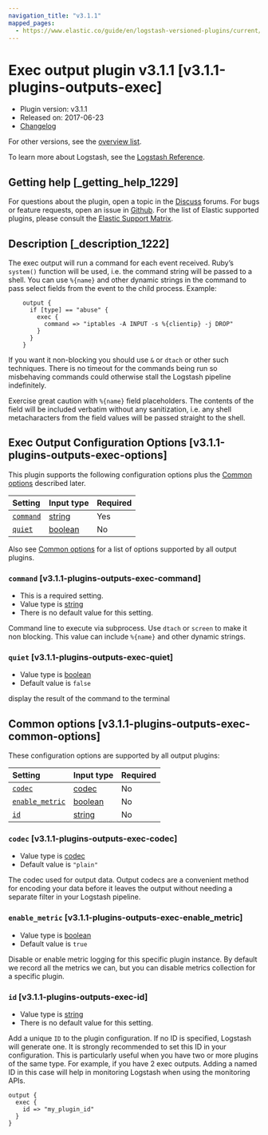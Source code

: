 ```yaml
---
navigation_title: "v3.1.1"
mapped_pages:
  - https://www.elastic.co/guide/en/logstash-versioned-plugins/current/v3.1.1-plugins-outputs-exec.html
---
```


# Exec output plugin v3.1.1 [v3.1.1-plugins-outputs-exec]

* Plugin version: v3.1.1
* Released on: 2017-06-23
* [Changelog](https://github.com/logstash-plugins/logstash-output-exec/blob/v3.1.1/CHANGELOG.md)

For other versions, see the [overview list](output-exec-index.md).

To learn more about Logstash, see the [Logstash Reference](https://www.elastic.co/guide/en/logstash/current/index.html).

## Getting help [_getting_help_1229]

For questions about the plugin, open a topic in the [Discuss](http://discuss.elastic.co) forums. For bugs or feature requests, open an issue in [Github](https://github.com/logstash-plugins/logstash-output-exec). For the list of Elastic supported plugins, please consult the [Elastic Support Matrix](https://www.elastic.co/support/matrix#matrix_logstash_plugins).

## Description [_description_1222]

The exec output will run a command for each event received. Ruby’s `system()` function will be used, i.e. the command string will be passed to a shell. You can use `%{name}` and other dynamic strings in the command to pass select fields from the event to the child process. Example:

```
    output {
      if [type] == "abuse" {
        exec {
          command => "iptables -A INPUT -s %{clientip} -j DROP"
        }
      }
    }
```

If you want it non-blocking you should use `&` or `dtach` or other such techniques. There is no timeout for the commands being run so misbehaving commands could otherwise stall the Logstash pipeline indefinitely.

Exercise great caution with `%{name}` field placeholders. The contents of the field will be included verbatim without any sanitization, i.e. any shell metacharacters from the field values will be passed straight to the shell.

## Exec Output Configuration Options [v3.1.1-plugins-outputs-exec-options]

This plugin supports the following configuration options plus the [Common options](v3-1-1-plugins-outputs-exec.md#v3.1.1-plugins-outputs-exec-common-options) described later.

| Setting | Input type | Required |
| :- | :- | :- |
| [`command`](v3-1-1-plugins-outputs-exec.md#v3.1.1-plugins-outputs-exec-command) | [string](/lsr/value-types.md#string) | Yes |
| [`quiet`](v3-1-1-plugins-outputs-exec.md#v3.1.1-plugins-outputs-exec-quiet) | [boolean](/lsr/value-types.md#boolean) | No |

Also see [Common options](v3-1-1-plugins-outputs-exec.md#v3.1.1-plugins-outputs-exec-common-options) for a list of options supported by all output plugins.

### `command` [v3.1.1-plugins-outputs-exec-command]

* This is a required setting.
* Value type is [string](/lsr/value-types.md#string)
* There is no default value for this setting.

Command line to execute via subprocess. Use `dtach` or `screen` to make it non blocking. This value can include `%{name}` and other dynamic strings.

### `quiet` [v3.1.1-plugins-outputs-exec-quiet]

* Value type is [boolean](/lsr/value-types.md#boolean)
* Default value is `false`

display the result of the command to the terminal

## Common options [v3.1.1-plugins-outputs-exec-common-options]

These configuration options are supported by all output plugins:

| Setting | Input type | Required |
| :- | :- | :- |
| [`codec`](v3-1-1-plugins-outputs-exec.md#v3.1.1-plugins-outputs-exec-codec) | [codec](/lsr/value-types.md#codec) | No |
| [`enable_metric`](v3-1-1-plugins-outputs-exec.md#v3.1.1-plugins-outputs-exec-enable_metric) | [boolean](/lsr/value-types.md#boolean) | No |
| [`id`](v3-1-1-plugins-outputs-exec.md#v3.1.1-plugins-outputs-exec-id) | [string](/lsr/value-types.md#string) | No |

### `codec` [v3.1.1-plugins-outputs-exec-codec]

* Value type is [codec](/lsr/value-types.md#codec)
* Default value is `"plain"`

The codec used for output data. Output codecs are a convenient method for encoding your data before it leaves the output without needing a separate filter in your Logstash pipeline.

### `enable_metric` [v3.1.1-plugins-outputs-exec-enable_metric]

* Value type is [boolean](/lsr/value-types.md#boolean)
* Default value is `true`

Disable or enable metric logging for this specific plugin instance. By default we record all the metrics we can, but you can disable metrics collection for a specific plugin.

### `id` [v3.1.1-plugins-outputs-exec-id]

* Value type is [string](/lsr/value-types.md#string)
* There is no default value for this setting.

Add a unique `ID` to the plugin configuration. If no ID is specified, Logstash will generate one. It is strongly recommended to set this ID in your configuration. This is particularly useful when you have two or more plugins of the same type. For example, if you have 2 exec outputs. Adding a named ID in this case will help in monitoring Logstash when using the monitoring APIs.

```
output {
  exec {
    id => "my_plugin_id"
  }
}
```

